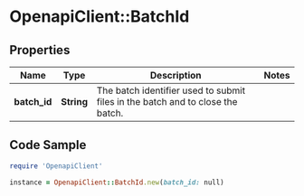 # OpenapiClient::BatchId

## Properties

Name | Type | Description | Notes
------------ | ------------- | ------------- | -------------
**batch_id** | **String** | The batch identifier used to submit files in the batch and to close the batch. | 

## Code Sample

```ruby
require 'OpenapiClient'

instance = OpenapiClient::BatchId.new(batch_id: null)
```


